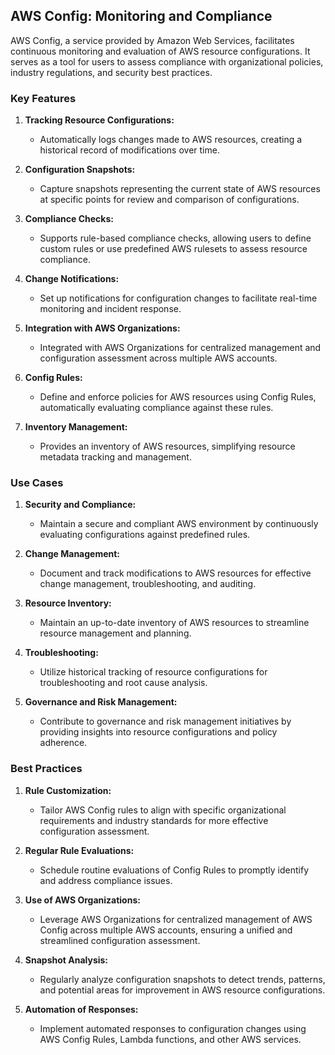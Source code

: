 ## AWS Config: Monitoring and Compliance

AWS Config, a service provided by Amazon Web Services, facilitates continuous monitoring and evaluation of AWS resource configurations. It serves as a tool for users to assess compliance with organizational policies, industry regulations, and security best practices.

### Key Features

1. **Tracking Resource Configurations:**

   - Automatically logs changes made to AWS resources, creating a historical record of modifications over time.

2. **Configuration Snapshots:**

   - Capture snapshots representing the current state of AWS resources at specific points for review and comparison of configurations.

3. **Compliance Checks:**

   - Supports rule-based compliance checks, allowing users to define custom rules or use predefined AWS rulesets to assess resource compliance.

4. **Change Notifications:**

   - Set up notifications for configuration changes to facilitate real-time monitoring and incident response.

5. **Integration with AWS Organizations:**

   - Integrated with AWS Organizations for centralized management and configuration assessment across multiple AWS accounts.

6. **Config Rules:**

   - Define and enforce policies for AWS resources using Config Rules, automatically evaluating compliance against these rules.

7. **Inventory Management:**
   - Provides an inventory of AWS resources, simplifying resource metadata tracking and management.

### Use Cases

1. **Security and Compliance:**

   - Maintain a secure and compliant AWS environment by continuously evaluating configurations against predefined rules.

2. **Change Management:**

   - Document and track modifications to AWS resources for effective change management, troubleshooting, and auditing.

3. **Resource Inventory:**

   - Maintain an up-to-date inventory of AWS resources to streamline resource management and planning.

4. **Troubleshooting:**

   - Utilize historical tracking of resource configurations for troubleshooting and root cause analysis.

5. **Governance and Risk Management:**
   - Contribute to governance and risk management initiatives by providing insights into resource configurations and policy adherence.

### Best Practices

1. **Rule Customization:**

   - Tailor AWS Config rules to align with specific organizational requirements and industry standards for more effective configuration assessment.

2. **Regular Rule Evaluations:**

   - Schedule routine evaluations of Config Rules to promptly identify and address compliance issues.

3. **Use of AWS Organizations:**

   - Leverage AWS Organizations for centralized management of AWS Config across multiple AWS accounts, ensuring a unified and streamlined configuration assessment.

4. **Snapshot Analysis:**

   - Regularly analyze configuration snapshots to detect trends, patterns, and potential areas for improvement in AWS resource configurations.

5. **Automation of Responses:**
   - Implement automated responses to configuration changes using AWS Config Rules, Lambda functions, and other AWS services.
